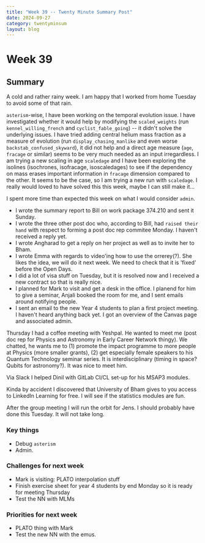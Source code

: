 ```yaml
---
title: "Week 39 -- Twenty Minute Summary Post"
date: 2024-09-27
category: twentyminsum
layout: blog
---
```

# Week 39

## Summary
A cold and rather rainy week. I am happy that I worked from home Tuesday to avoid some of that rain.

`asterism`-wise, I have been working on the temporal evolution issue.
I have investigated whether it would help by modifying the `scaled_weights` (run `kennel_willing_french` and `cyclist_fable_going`) -- it didn't solve the underlying issues.
I have tried adding central helium mass fraction as a measure of evolution (run `display_chasing_manlike` and even worse `backstab_confused_skyward`), it did not help and a direct age measure (`age`, `fracage` or similar) seems to be very much needed as an input irregardless.
I am trying a new scaling in age `scaledage` and I have been exploring the isolines (isochrones, isofracage, isoscaledages) to see if the dependency on mass erases important information in `fracage` dimension compared to the other. It seems to be the case, so I am trying a new run with `scaledage`.
I really would loved to have solved this this week, maybe I can still make it...

I spent more time than expected this week on what I would consider `admin`.
- I wrote the summary report to Bill on work package 374.210 and sent it Sunday. 
- I wrote the three other post doc who, according to Bill, had `raised their hand` with respect to forming a post doc rep commitee Monday. I haven't received a reply yet.
- I wrote Angharad to get a reply on her project as well as to invite her to Bham. 
- I wrote Emma with regards to video'ing how to use the orrerey(?). She likes the idea, we will do it next week. We need to check that it is 'fixed' before the Open Days.
- I did a lot of visa stuff on Tuesday, but it is resolved now and I received a new contract so that is really nice.
- I planned for Mark to visit and get a desk in the office. I planend for him to give a seminar, Anjali booked the room for me, and I sent emails around notifying people.
- I sent an email to the new Year 4 students to plan a first project meeting. I haven't heard anything back yet. I got an overview of the Canvas page and associated admin.

Thursday I had a coffee meeting with Yeshpal. He wanted to meet me (post doc rep for Physics and Astronomy in Early Career Network thingy). We chatted, he wants me to (1) promote the impact programme to more people at Physics (more smaller grants), (2) get especially female speakers to his Quantum Technology seminar series. It is interdisciplinary (timing in space? Qubits for astronomy?). It was nice to meet him.

Via Slack I helped Dinil with GitLab CI/CL set-up for his MSAP3 modules.

Kinda by accident I discovered that University of Bham gives to you access to LinkedIn Learning for free. I will see if the statistics modules are fun.

After the group meeting I will run the orbit for Jens. I should probably have done this Tuesday. It will not take long.


### Key things
- Debug `asterism`
- Admin.

### Challenges for next week
- Mark is visiting: PLATO interpolation stuff
- Finish exercise sheet for year 4 students by end Monday so it is ready for meeting Thursday
- Test the NN with MLMs

### Priorities for next week
- PLATO thing with Mark
- Test the new NN with the emus.

